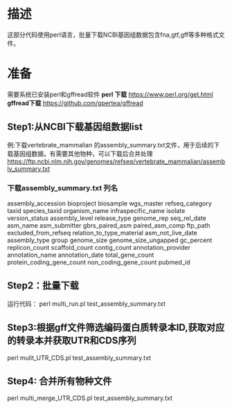 # 描述
这部分代码使用perl语言，批量下载NCBI基因组数据包含fna,gtf,gff等多种格式文件。

# 准备
需要系统已安装perl和gffread软件
**perl 下载**
https://www.perl.org/get.html
**gffread下载**
https://github.com/gpertea/gffread

## Step1:从NCBI下载基因组数据list

例:下载vertebrate_mammalian 的assembly_summary.txt文件，用于后续的下载基因组数据。有需要其他物种，可以下载后合并处理
https://ftp.ncbi.nlm.nih.gov/genomes/refseq/vertebrate_mammalian/assembly_summary.txt

### 下载assembly_summary.txt 列名
assembly_accession	bioproject	biosample	wgs_master	refseq_category	taxid	species_taxid	organism_name	infraspecific_name	isolate	version_status	assembly_level	release_type	genome_rep	seq_rel_date	asm_name	asm_submitter	gbrs_paired_asm	paired_asm_comp	ftp_path	excluded_from_refseq	relation_to_type_material	asm_not_live_date	assembly_type	group	genome_size	genome_size_ungapped	gc_percent	replicon_count	scaffold_count	contig_count	annotation_provider	annotation_name	annotation_date	total_gene_count	protein_coding_gene_count	non_coding_gene_count	pubmed_id

## Step2：批量下载
运行代码：
perl multi_run.pl test_assembly_summary.txt

## Step3:根据gff文件筛选编码蛋白质转录本ID,获取对应的转录本并获取UTR和CDS序列
perl mulit_UTR_CDS.pl  test_assembly_summary.txt

## Step4: 合并所有物种文件
perl multi_merge_UTR_CDS.pl test_assembly_summary.txt
